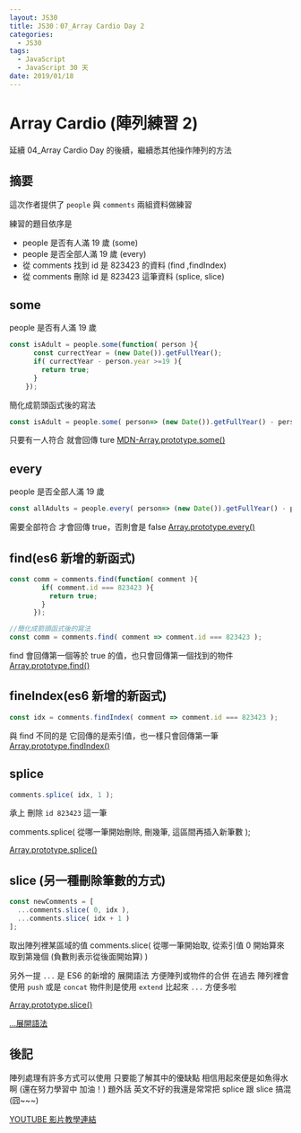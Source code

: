 ```yaml
---
layout: JS30
title: JS30：07_Array Cardio Day 2
categories:
  - JS30
tags:
  - JavaScript
  - JavaScript 30 天
date: 2019/01/18
---
```


# Array Cardio (陣列練習 2)

延續 04_Array Cardio Day 的後續，繼續悉其他操作陣列的方法

## 摘要

這次作者提供了 `people` 與 `comments` 兩組資料做練習

練習的題目依序是

- people 是否有人滿 19 歲 (some)
- people 是否全部人滿 19 歲 (every)
- 從 comments 找到 id 是 823423 的資料 (find ,findIndex)
- 從 comments 刪除 id 是 823423 這筆資料 (splice, slice)

## some

people 是否有人滿 19 歲

```javascript
const isAdult = people.some(function( person ){
      const currectYear = (new Date()).getFullYear();
      if( currectYear - person.year >=19 ){
        return true;
      }
    });
```

簡化成箭頭函式後的寫法

```javascript
const isAdult = people.some( person=> (new Date()).getFullYear() - person.year >= 19);
```

只要有一人符合 就會回傳 ture
[MDN-Array.prototype.some()](https://developer.mozilla.org/zh-TW/docs/Web/JavaScript/Reference/Global_Objects/Array/some)

## every

people 是否全部人滿 19 歲

```javascript
const allAdults = people.every( person=> (new Date()).getFullYear() - person.year >= 19);
```

需要全部符合 才會回傳 true，否則會是 false
[Array.prototype.every()](https://developer.mozilla.org/zh-TW/docs/Web/JavaScript/Reference/Global_Objects/Array/every)

## find(es6 新增的新函式)

```javascript
const comm = comments.find(function( comment ){
        if( comment.id === 823423 ){
          return true;
        }
      });

//簡化成箭頭函式後的寫法
const comm = comments.find( comment => comment.id === 823423 );
```

find 會回傳第一個等於 true 的值，也只會回傳第一個找到的物件
[Array.prototype.find()](https://developer.mozilla.org/zh-TW/docs/Web/JavaScript/Reference/Global_Objects/Array/find)

## fineIndex(es6 新增的新函式)

```javascript
const idx = comments.findIndex( comment => comment.id === 823423 );
```

與 find 不同的是 它回傳的是索引值，也一樣只會回傳第一筆
[Array.prototype.findIndex()](https://developer.mozilla.org/zh-TW/docs/Web/JavaScript/Reference/Global_Objects/Array/findIndex)

## splice

```javascript
comments.splice( idx, 1 );
```

承上 刪除 `id 823423` 這一筆

comments.splice( 從哪一筆開始刪除, 刪幾筆, 這區間再插入新筆數 );

[Array.prototype.splice()](https://developer.mozilla.org/zh-TW/docs/Web/JavaScript/Reference/Global_Objects/Array/splice)

## slice (另一種刪除筆數的方式)

```javascript
const newComments = [
  ...comments.slice( 0, idx ),
  ...comments.slice( idx + 1 )
];
```

取出陣列裡某區域的值
comments.slice( 從哪一筆開始取, 從索引值 0 開始算來取到第幾個 (負數則表示從後面開始算) )

另外一提 `...` 是 ES6 的新增的 展開語法 方便陣列或物件的合併
在過去 陣列裡會使用 `push` 或是 `concat` 物件則是使用 `extend`
比起來 `...` 方便多啦

[Array.prototype.slice()](https://developer.mozilla.org/zh-TW/docs/Web/JavaScript/Reference/Global_Objects/Array/slice)

[...展開語法](https://developer.mozilla.org/zh-CN/docs/Web/JavaScript/Reference/Operators/Spread_syntax)

## 後記

陣列處理有許多方式可以使用 只要能了解其中的優缺點 相信用起來便是如魚得水啊 (還在努力學習中 加油！)
題外話 英文不好的我還是常常把 splice 跟 slice 搞混 (囧~~~)


[YOUTUBE 影片教學連結](https://www.youtube.com/watch?v=QNmRfyNg1lw)

